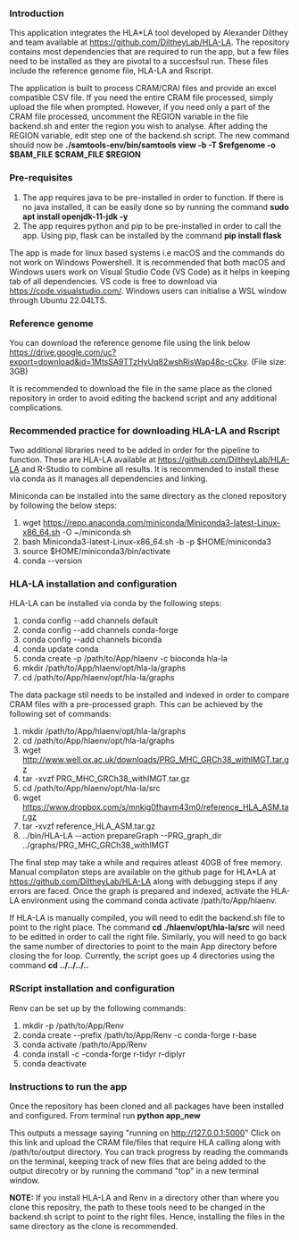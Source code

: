 ### **Introduction**

This application integrates the HLA*LA tool developed by Alexander Dilthey and team available at https://github.com/DiltheyLab/HLA-LA. The repository contains most dependencies that are required to run the app, but a few files need to be installed as they are pivotal to a succesfsul run. These files include the reference genome file, HLA-LA and Rscript.

The application is built to process CRAM/CRAI files and provide an excel compatible CSV file. If you need the entire CRAM file processed, simply upload the file when prompted. However, if you need only a part of the CRAM file processed, uncomment the REGION variable in the file backend.sh and enter the region you wish to analyse. After adding the REGION variable, edit step one of the backend.sh script. The new command should now be **./samtools-env/bin/samtools  view -b -T $refgenome -o $BAM_FILE $CRAM_FILE $REGION**

### **Pre-requisites**
1. The app requires java to be pre-installed in order to function. If there is no java installed, it can be easily done so by running the command **sudo apt install openjdk-11-jdk -y**
2. The app requires python and pip to be pre-installed in order to call the app. Using pip, flask can be installed by the command **pip install flask**

The app is made for linux based systems i.e macOS and the commands do not work on Windows Powershell. It is recommended that both macOS and Windows users work on Visual Studio Code (VS Code) as it helps in keeping tab of all dependencies. VS code is free to download via https://code.visualstudio.com/. Windows users can initialise a WSL window through Ubuntu 22.04LTS.

### **Reference genome**

You can download the reference genome file using the link below https://drive.google.com/uc?export=download&id=1MtsSA9TTzHyUq82wshRisWap48c-cCkv. (File size: 3GB)

It is recommended to download the file in the same place as the cloned repository in order to avoid editing the backend script and any additional complications.

### **Recommended practice for downloading HLA-LA and Rscript**

Two additional libraries need to be added in order for the pipeline to function. These are HLA-LA available at https://github.com/DiltheyLab/HLA-LA and R-Studio to combine all results. It is recommended to install these via conda as it manages all dependencies and linking. 

Miniconda can be installed into the same directory as the cloned repository by following the below steps:
1. wget https://repo.anaconda.com/miniconda/Miniconda3-latest-Linux-x86_64.sh -O ~/miniconda.sh
2. bash Miniconda3-latest-Linux-x86_64.sh -b -p $HOME/miniconda3
3. source $HOME/miniconda3/bin/activate
4. conda --version

### **HLA-LA installation and configuration**

HLA-LA can be installed via conda by the following steps:
1. conda config --add channels default
2. conda config --add channels conda-forge
3. conda config --add channels biconda
4. conda update conda
5. conda create -p /path/to/App/hlaenv -c bioconda hla-la
6. mkdir /path/to/App/hlaenv/opt/hla-la/graphs
7. cd /path/to/App/hlaenv/opt/hla-la/graphs

The data package stil needs to be installed and indexed in order to compare CRAM files with a pre-processed graph. This can be achieved by the following set of commands:

1. mkdir /path/to/App/hlaenv/opt/hla-la/graphs
2. cd /path/to/App/hlaenv/opt/hla-la/graphs
3. wget http://www.well.ox.ac.uk/downloads/PRG_MHC_GRCh38_withIMGT.tar.gz
4. tar -xvzf PRG_MHC_GRCh38_withIMGT.tar.gz
5. cd /path/to/App/hlaenv/opt/hla-la/src
6. wget https://www.dropbox.com/s/mnkig0fhaym43m0/reference_HLA_ASM.tar.gz
7. tar -xvzf reference_HLA_ASM.tar.gz
8. ../bin/HLA-LA --action prepareGraph --PRG_graph_dir ../graphs/PRG_MHC_GRCh38_withIMGT

The final step may take a while and requires atleast 40GB of free memory. Manual compilaton steps are available on the github page for HLA*LA at https://github.com/DiltheyLab/HLA-LA along with debugging steps if any errors are faced. Once the graph is prepared and indexed, activate the HLA-LA environment using the command conda activate /path/to/App/hlaenv.

If HLA-LA is manually compiled, you will need to edit the backend.sh file to point to the right place. The command **cd ./hlaenv/opt/hla-la/src** will need to be editted in order to call the right file. Similarly, you will need to go back the same number of directories to point to the main App directory before closing the for loop. Currently, the script goes up 4 directories using the command **cd ../../../..**

### **RScript installation and configuration**
Renv can be set up by the following commands:
1. mkdir -p /path/to/App/Renv
2. conda create --prefix /path/to/App/Renv -c conda-forge r-base
3. conda activate /path/to/App/Renv
4. conda install -c -conda-forge r-tidyr r-diplyr
5. conda deactivate

### **Instructions to run the app**

Once the repository has been cloned and all packages have been installed and configured. From terminal run **python app_new**

This outputs a message saying "running on http://127.0.0.1:5000" Click on this link and upload the CRAM file/files that require HLA calling along with /path/to/output directory. You can track progress by reading the commands on the terminal, keeping track of new files that are being added to the output direcotry or by running the command "top" in a new terminal window.

**NOTE:** If you install HLA-LA and Renv in a directory other than where you clone this repositry, the path to these tools need to be changed in the backend.sh script to point to the right files. Hence, installing the files in the same directory as the clone is recommended.
